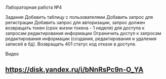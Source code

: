  Лабораторная работа №4

Задания
Добавить таблицу с пользователями
Добавить запрос для регистрации
Добавить запрос для авторизации, запрос должен возвращать токен (срок жизни токена - 1 неделя) для доступа к запросам редактирования информации
Ограничить доступ к запросам редактирования информации (создания, редактирования и удаления записей в бд). Возвращать 401 статус код отказе в доступе.

Видео
## https://disk.yandex.ru/i/bNnRsPc9n-O_YA